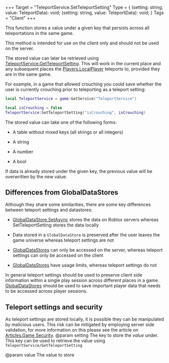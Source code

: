 +++
Target = "TeleportService.SetTeleportSetting"
Type = { (setting: string, value: TeleportData): void; (setting: string, value: TeleportData): void; }
Tags = "Client"
+++

This function stores a value under a given key that persists across all teleportations in the same game.This method is intended for use on the client only and should not be used on the server.The stored value can later be retrieved using [TeleportService.GetTeleportSetting](https://developer.roblox.com/api-reference/function/TeleportService/GetTeleportSetting). This will work in the current place and any subsequent places the [Players.LocalPlayer](https://developer.roblox.com/api-reference/property/Players/LocalPlayer) teleports to, provided they are in the same game.For example, in a game that allowed crouching you could save whether the user is currently crouching prior to teleporting as a teleport setting:```lualocal TeleportService = game:GetService("TeleportService")local isCrouching = falseTeleportService:SetTeleportSetting("isCrouching", isCrouching)```The stored value can take one of the following forms: - A table without mixed keys (all strings or all integers) - A string - A number - A boolIf data is already stored under the given key, the previous value will be overwritten by the new value.## Differences from GlobalDataStoresAlthough they share some similarities, there are some key differences between teleport settings and datastores: - [GlobalDataStore.SetAsync](https://developer.roblox.com/api-reference/function/GlobalDataStore/SetAsync) stores the data on Roblox servers whereas SetTeleportSetting stores the data locally - Data stored in a `GlobalDataStore` is preserved after the user leaves the game universe whereas teleport settings are not - [GlobalDataStores](https://developer.roblox.com/api-reference/class/GlobalDataStore) can only be accessed on the server, whereas teleport settings can only be accessed on the client - [GlobalDataStores](https://developer.roblox.com/api-reference/class/GlobalDataStore) have usage limits, whereas teleport settings do notIn general teleport settings should be used to preserve client side information within a single play session across different places in a game. [GlobalDataStores](https://developer.roblox.com/api-reference/class/GlobalDataStore) should be used to save important player data that needs to be accessed across player sessions.## Teleport settings and securityAs teleport settings are stored locally, it is possible they can be manipulated by malicious users. This risk can be mitigated by employing server side validation, for more information on this please see the article on [Articles.Game Security](https://developer.roblox.com/search#stq=Game%20Security).@param setting The key to store the *value* under. This key can be used to retrieve the value using `TeleportService/GetTeleportSetting`@param value The value to store
